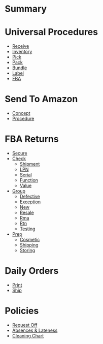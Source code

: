 # Summary

# Universal Procedures
- [Receive]()
- [Inventory]()
- [Pick]()
- [Pack]()
- [Bundle]()
- [Label]()
- [FBA]()

# Send To Amazon
- [Concept]()
- [Procedure]()

# FBA Returns
- [Secure](./fba_returns/secure.md)
- [Check](./fba_returns/check/check.md)
  - [Shipment](./fba_returns/check/shipment.md)
  - [LPN](./fba_returns/check/lpn.md)
  - [Serial]()
  - [Function]()
  - [Value]()
- [Group]()
  - [Defective]()
  - [Exception]()
  - [New]()
  - [Resale]()
  - [Rma]()
  - [Rtn]()
  - [Testing]()
- [Prep]()
  - [Cosmetic]()
  - [Shipping]()
  - [Storing]()

# Daily Orders
- [Print]()
- [Ship]()

# Policies
- [Request Off]()
- [Absences & Lateness]()
- [Cleaning Chart]()